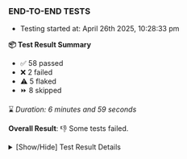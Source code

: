 ### END-TO-END TESTS

- Testing started at: April 26th 2025, 10:28:33 pm

**📦 Test Result Summary**

- ✅ 58 passed
- ❌ 2 failed
- ⚠️ 5 flaked
- ⏩ 8 skipped

⌛ _Duration: 6 minutes and 59 seconds_

**Overall Result**: 👎 Some tests failed.



<details>
    <summary>[Show/Hide] Test Result Details</summary>
    <div markdown="1">

| Test | Browser | Test Case | Tags | Result |
| :---: | :---: | :--- | :---: | :---: |
| 1 | chromium-meshery-provider | Create a Model |  | ❌ |
| 2 | chromium-meshery-provider | Search a Model and Export it |  | ➖ |
| 3 | chromium-meshery-provider | Import a Model via File Import |  | ➖ |
| 4 | chromium-meshery-provider | Import a Model via Url Import |  | ➖ |
| 5 | chromium-meshery-provider | Import a Model via CSV Import |  | ➖ |
| 6 | chromium-meshery-provider | Transition to disconnected state and then back to connected state | unstable | ⚠️ |
| 7 | chromium-meshery-provider | Transition to ignored state and then back to connected state | unstable | ⚠️ |
| 8 | chromium-meshery-provider | Transition to not found state and then back to connected state | unstable | ⚠️ |
| 9 | chromium-meshery-provider | Delete Kubernetes cluster connections | unstable | ⚠️ |
| 10 | chromium-meshery-provider | Configure Existing Istio adapter through Mesh Adapter URL from Management page | unstable | ⚠️ |
| 11 | chromium-meshery-provider | Ping Istio Adapter | unstable | ⚠️ |
| 12 | chromium-local-provider | Add a cluster connection by uploading kubeconfig file | unstable | ⚠️ |
| 13 | chromium-local-provider | Transition to disconnected state and then back to connected state | unstable | ⚠️ |
| 14 | chromium-local-provider | Transition to ignored state and then back to connected state | unstable | ⚠️ |
| 15 | chromium-local-provider | Transition to not found state and then back to connected state | unstable | ⚠️ |
| 16 | chromium-local-provider | Delete Kubernetes cluster connections | unstable | ⚠️ |
| 17 | chromium-local-provider | Create a Model |  | ❌ |
| 18 | chromium-local-provider | Search a Model and Export it |  | ➖ |
| 19 | chromium-local-provider | Import a Model via File Import |  | ➖ |
| 20 | chromium-local-provider | Import a Model via Url Import |  | ➖ |
| 21 | chromium-local-provider | Import a Model via CSV Import |  | ➖ |
| 22 | chromium-local-provider | Configure Existing Istio adapter through Mesh Adapter URL from Management page | unstable | ⚠️ |

</div>
</details>


<!-- To see the full report, please visit our CI/CD pipeline with reporter. -->